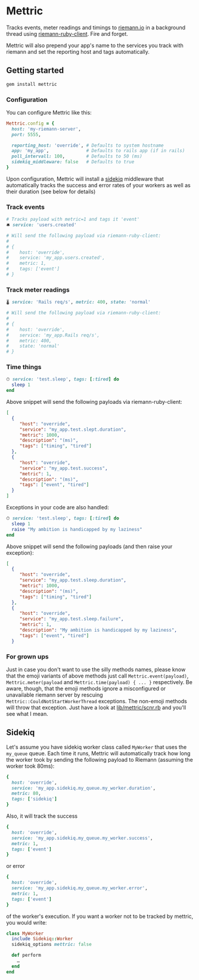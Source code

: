 # Mettric

Tracks events, meter readings and timings to [riemann.io](http://riemann.io) in a background thread using [riemann-ruby-client](https://github.com/riemann/riemann-ruby-client). Fire and forget.

Mettric will also prepend your app's name to the services you track with riemann and set the reporting host and tags automatically.


## Getting started

```ruby
gem install mettric
```


### Configuration

You can configure Mettric like this:

```ruby
Mettric.config = {
  host: 'my-riemann-server',
  port: 5555,

  reporting_host: 'override', # Defaults to system hostname
  app: 'my_app',              # Defaults to rails app (if in rails)
  poll_intervall: 100,        # Defaults to 50 (ms)
  sidekiq_middleware: false   # Defaults to true
}
```

Upon configuration, Mettric will install a [sidekiq](http://sidekiq.org/) middleware that automatically tracks the success and error rates of your workers as well as their duration (see below for details)


### Track events

```ruby
# Tracks payload with metric=1 and tags it 'event'
🛎 service: 'users.created'

# Will send the following payload via riemann-ruby-client:
#
# {
#    host: 'override',
#    service: 'my_app.users.created',
#    metric: 1,
#    tags: ['event']
# }
```

### Track meter readings

```ruby
🌡 service: 'Rails req/s', metric: 400, state: 'normal'

# Will send the following payload via riemann-ruby-client:
#
# {
#    host: 'override',
#    service: 'my_app.Rails req/s',
#    metric: 400,
#    state: 'normal'
# }
```

### Time things

```ruby
⏱ service: 'test.sleep', tags: [:tired] do
  sleep 1
end
```

Above snippet will send the following payloads via riemann-ruby-client:

```json
[
  {
     "host": "override",
     "service": "my_app.test.slept.duration",
     "metric": 1000,
     "description": "(ms)",
     "tags": ["timing", "tired"]
  },
  {
     "host": "override",
     "service": "my_app.test.success",
     "metric": 1,
     "description": "(ms)",
     "tags": ["event", "tired"]
  }
]
```

Exceptions in your code are also handled:

```ruby
⏱ service: 'test.sleep', tags: [:tired] do
  sleep 1
  raise "My ambition is handicapped by my laziness"
end
```

Above snippet will send the following payloads (and then raise
your exception):

```json
[
  {
     "host": "override",
     "service": "my_app.test.sleep.duration",
     "metric": 1000,
     "description": "(ms)",
     "tags": ["timing", "tired"]
  },
  {
     "host": "override",
     "service": "my_app.test.sleep.failure",
     "metric": 1,
     "description": "My ambition is handicapped by my laziness",
     "tags": ["event", "tired"]
  }
```

### For grown ups

Just in case you don't want to use the silly methods names, please know that the emoji variants of above methods just call `Mettric.event(payload)`, `Mettric.meter(payload` and `Mettric.time(payload) { ... }` respectively. Be aware, though, that the emoji methods ignore a misconfigured or unavailable riemann server by rescuing `Mettric::CouldNotStartWorkerThread` exceptions. The non-emoji methods will throw that exception. Just have a look at [lib/mettric/scnr.rb](lib/mettric/scnr.rb) and you'll see what I mean.


## Sidekiq

Let's assume you have sidekiq worker class called `MyWorker` that uses the `my_queue` queue. Each time it runs, Mettric will automatically track how long the worker took by sending the following payload to Riemann (assuming the worker took 80ms):

```ruby
{
  host: 'override',
  service: 'my_app.sidekiq.my_queue.my_worker.duration',
  metric: 80,
  tags: ['sidekiq']
}
```

Also, it will track the success

```ruby
{
  host: 'override',
  service: 'my_app.sidekiq.my_queue.my_worker.success',
  metric: 1,
  tags: ['event']
}
```

or error

```ruby
{
  host: 'override',
  service: 'my_app.sidekiq.my_queue.my_worker.error',
  metric: 1,
  tags: ['event']
}
```

of the worker's execution. If you want a worker not to be tracked by mettric, you would write:

```ruby
class MyWorker
  include Sidekiq::Worker
  sidekiq_options mettric: false

  def perform
    …
  end
end

